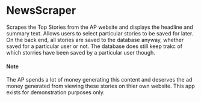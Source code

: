 # NewsScraper
Scrapes the Top Stories from the AP website and displays the headline and summary text. Allows users to select particular stories to be saved for later.
On the back end, all stories are saved to the database anyway, whether saved for a particular user or not. The database does still keep trakc of which storries have been saved by a particular user though.

#### Note
The AP spends a lot of money generating this content and deserves the ad money generated from viewing these stories on thier own website. This app exists for demonstration purposes only.